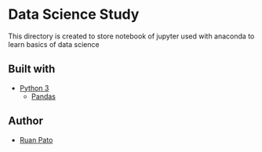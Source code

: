# Data Science Study #

This directory is created to store notebook of jupyter used with anaconda to learn basics of data science

## Built with ##

- [Python 3](https://www.python.org)
  - [Pandas](https://www.pandas.pydata.org)

## Author ##

- [Ruan Pato](https://www.github.com/ruanpato)
